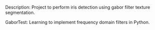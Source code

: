 Description: Project to perform iris detection using gabor filter texture segmentation.

GaborTest: Learning to implement frequency domain filters in Python.